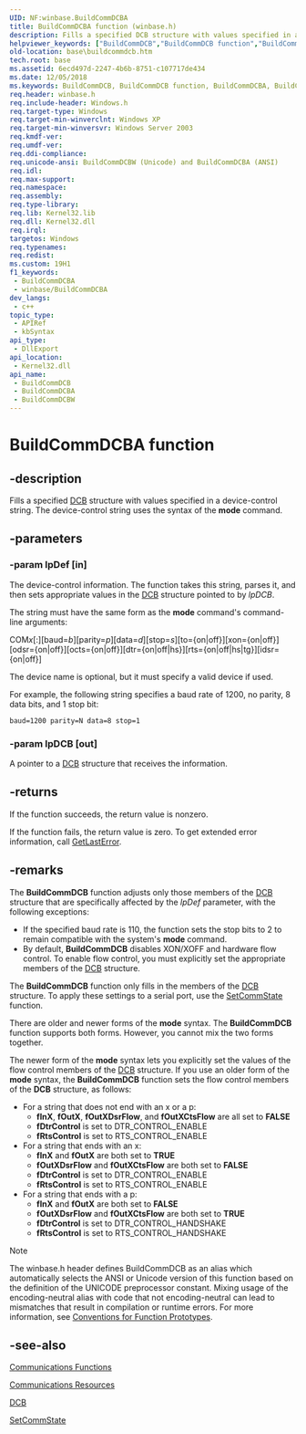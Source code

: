 ```yaml
---
UID: NF:winbase.BuildCommDCBA
title: BuildCommDCBA function (winbase.h)
description: Fills a specified DCB structure with values specified in a device-control string.
helpviewer_keywords: ["BuildCommDCB","BuildCommDCB function","BuildCommDCBA","BuildCommDCBW","_win32_buildcommdcb","base.buildcommdcb","winbase/BuildCommDCB","winbase/BuildCommDCBA","winbase/BuildCommDCBW"]
old-location: base\buildcommdcb.htm
tech.root: base
ms.assetid: 6ecd497d-2247-4b6b-8751-c107717de434
ms.date: 12/05/2018
ms.keywords: BuildCommDCB, BuildCommDCB function, BuildCommDCBA, BuildCommDCBW, _win32_buildcommdcb, base.buildcommdcb, winbase/BuildCommDCB, winbase/BuildCommDCBA, winbase/BuildCommDCBW
req.header: winbase.h
req.include-header: Windows.h
req.target-type: Windows
req.target-min-winverclnt: Windows XP
req.target-min-winversvr: Windows Server 2003
req.kmdf-ver: 
req.umdf-ver: 
req.ddi-compliance: 
req.unicode-ansi: BuildCommDCBW (Unicode) and BuildCommDCBA (ANSI)
req.idl: 
req.max-support: 
req.namespace: 
req.assembly: 
req.type-library: 
req.lib: Kernel32.lib
req.dll: Kernel32.dll
req.irql: 
targetos: Windows
req.typenames: 
req.redist: 
ms.custom: 19H1
f1_keywords:
 - BuildCommDCBA
 - winbase/BuildCommDCBA
dev_langs:
 - c++
topic_type:
 - APIRef
 - kbSyntax
api_type:
 - DllExport
api_location:
 - Kernel32.dll
api_name:
 - BuildCommDCB
 - BuildCommDCBA
 - BuildCommDCBW
---
```


# BuildCommDCBA function


## -description

Fills a specified 
<a href="/windows/desktop/api/winbase/ns-winbase-dcb">DCB</a> structure with values specified in a device-control string. The device-control string uses the syntax of the <b>mode</b> command.

## -parameters

### -param lpDef [in]

The device-control information. The function takes this string, parses it, and then sets appropriate values in the 
<a href="/windows/desktop/api/winbase/ns-winbase-dcb">DCB</a> structure pointed to by <i>lpDCB</i>. 




The string must have the same form as the <b>mode</b> command's command-line arguments:

COM<i>x</i>[:][baud=<i>b</i>][parity=<i>p</i>][data=<i>d</i>][stop=<i>s</i>][to={on|off}][xon={on|off}][odsr={on|off}][octs={on|off}][dtr={on|off|hs}][rts={on|off|hs|tg}][idsr={on|off}]

The device name is optional, but it must specify a valid device if used.

For example, the following string specifies a baud rate of 1200, no parity, 8 data bits, and 1 stop bit:

<code>baud=1200 parity=N data=8 stop=1</code>

### -param lpDCB [out]

A pointer to a 
<a href="/windows/desktop/api/winbase/ns-winbase-dcb">DCB</a> structure that receives the information.

## -returns

If the function succeeds, the return value is nonzero.

If the function fails, the return value is zero. To get extended error information, call 
<a href="/windows/desktop/api/errhandlingapi/nf-errhandlingapi-getlasterror">GetLastError</a>.

## -remarks

The 
<b>BuildCommDCB</b> function adjusts only those members of the 
<a href="/windows/desktop/api/winbase/ns-winbase-dcb">DCB</a> structure that are specifically affected by the <i>lpDef</i> parameter, with the following exceptions:

<ul>
<li>If the specified baud rate is 110, the function sets the stop bits to 2 to remain compatible with the system's <b>mode</b> command.</li>
<li>By default, 
<b>BuildCommDCB</b> disables XON/XOFF and hardware flow control. To enable flow control, you must explicitly set the appropriate members of the 
<a href="/windows/desktop/api/winbase/ns-winbase-dcb">DCB</a> structure.</li>
</ul>
The 
<b>BuildCommDCB</b> function only fills in the members of the 
<a href="/windows/desktop/api/winbase/ns-winbase-dcb">DCB</a> structure. To apply these settings to a serial port, use the 
<a href="/windows/desktop/api/winbase/nf-winbase-setcommstate">SetCommState</a> function.

There are older and newer forms of the <b>mode</b> syntax. The 
<b>BuildCommDCB</b> function supports both forms. However, you cannot mix the two forms together.

The newer form of the <b>mode</b> syntax lets you explicitly set the values of the flow control members of the 
<a href="/windows/desktop/api/winbase/ns-winbase-dcb">DCB</a> structure. If you use an older form of the <b>mode</b> syntax, the 
<b>BuildCommDCB</b> function sets the flow control members of the 
<b>DCB</b> structure, as follows:

<ul>
<li>For a string that does not end with an x or a p: 


<ul>
<li><b>fInX</b>, <b>fOutX</b>, <b>fOutXDsrFlow</b>, and <b>fOutXCtsFlow</b> are all set to <b>FALSE</b></li>
<li><b>fDtrControl</b> is set to DTR_CONTROL_ENABLE</li>
<li><b>fRtsControl</b> is set to RTS_CONTROL_ENABLE</li>
</ul>
</li>
<li>For a string that ends with an x: 


<ul>
<li><b>fInX</b> and <b>fOutX</b> are both set to <b>TRUE</b></li>
<li><b>fOutXDsrFlow</b> and <b>fOutXCtsFlow</b> are both set to <b>FALSE</b></li>
<li><b>fDtrControl</b> is set to DTR_CONTROL_ENABLE</li>
<li><b>fRtsControl</b> is set to RTS_CONTROL_ENABLE</li>
</ul>
</li>
<li>For a string that ends with a p: 


<ul>
<li><b>fInX</b> and <b>fOutX</b> are both set to <b>FALSE</b></li>
<li><b>fOutXDsrFlow</b> and <b>fOutXCtsFlow</b> are both set to <b>TRUE</b></li>
<li><b>fDtrControl</b> is set to DTR_CONTROL_HANDSHAKE</li>
<li><b>fRtsControl</b> is set to RTS_CONTROL_HANDSHAKE</li>
</ul>
</li>
</ul>




> [!NOTE]
> The winbase.h header defines BuildCommDCB as an alias which automatically selects the ANSI or Unicode version of this function based on the definition of the UNICODE preprocessor constant. Mixing usage of the encoding-neutral alias with code that not encoding-neutral can lead to mismatches that result in compilation or runtime errors. For more information, see [Conventions for Function Prototypes](/windows/win32/intl/conventions-for-function-prototypes).

## -see-also

<a href="/windows/desktop/DevIO/communications-functions">Communications Functions</a>



<a href="/windows/desktop/DevIO/communications-resources">Communications Resources</a>



<a href="/windows/desktop/api/winbase/ns-winbase-dcb">DCB</a>



<a href="/windows/desktop/api/winbase/nf-winbase-setcommstate">SetCommState</a>